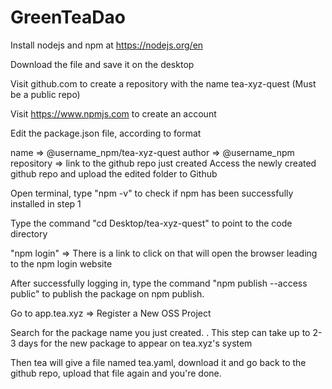 # GreenTeaDao
Install nodejs and npm at https://nodejs.org/en

Download the file and save it on the desktop

Visit github.com to create a repository with the name tea-xyz-quest (Must be a public repo)

Visit https://www.npmjs.com to create an account

Edit the package.json file, according to format

name => @username_npm/tea-xyz-quest
author => @username_npm
repository => link to the github repo just created
Access the newly created github repo and upload the edited folder to Github

Open terminal, type "npm -v" to check if npm has been successfully installed in step 1

Type the command "cd Desktop/tea-xyz-quest" to point to the code directory

"npm login" => There is a link to click on that will open the browser leading to the npm login website

After successfully logging in, type the command "npm publish --access public" to publish the package on npm publish.

Go to app.tea.xyz => Register a New OSS Project

Search for the package name you just created. . This step can take up to 2-3 days for the new package to appear on tea.xyz's system

Then tea will give a file named tea.yaml, download it and go back to the github repo, upload that file again and you're done.
